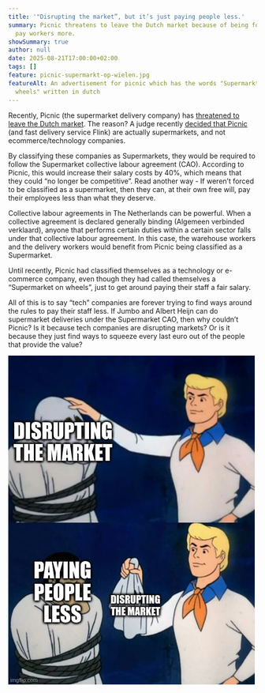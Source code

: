 ```yaml
---
title: '"Disrupting the market”, but it’s just paying people less.'
summary: Picnic threatens to leave the Dutch market because of being forced to
  pay workers more.
showSummary: true
author: null
date: 2025-08-21T17:00:00+02:00
tags: []
feature: picnic-supermarkt-op-wielen.jpg
featureAlt: An advertisement for picnic which has the words "Supermarkt on
  wheels" written in dutch
---
```

Recently, Picnic (the supermarket delivery company) has [threatened to leave the Dutch market](https://nos.nl/artikel/2579297-picnic-dreigt-met-vertrek-uit-nederland). The reason? A judge recently [decided that Picnic](https://uitspraken.rechtspraak.nl/details?id=ECLI:NL:GHARL:2025:3772&showbutton=true&keyword=ECLI%253aNL%253aGHARL%253a2025%253a3772&idx=1) (and fast delivery service Flink) are actually supermarkets, and not ecommerce/technology companies.

By classifying these companies as Supermarkets, they would be required to follow the Supermarket collective labour agreement (CAO). According to Picnic, this would increase their salary costs by 40%, which means that they could “no longer be competitive”. Read another way - If weren’t forced to be classified as a supermarket, then they can, at their own free will, pay their employees less than what they deserve.

Collective labour agreements in The Netherlands can be powerful. When a collective agreement is declared generally binding (Algemeen verbinded verklaard), anyone that performs certain duties within a certain sector falls under that collective labour agreement. In this case, the warehouse workers and the delivery workers would benefit from Picnic being classified as a Supermarket.

Until recently, Picnic had classified themselves as a technology or e-commerce company, even though they had called themselves a “Supermarket on wheels”, just to get around paying their staff a fair salary.

All of this is to say “tech” companies are forever trying to find ways around the rules to pay their staff less. If Jumbo and Albert Heijn can do supermarket deliveries under the Supermarket CAO, then why couldn’t Picnic? Is it because tech companies are disrupting markets? Or is it because they just find ways to squeeze every last euro out of the people that provide the value?

![Meme: Scoopie doo face reveal - Disrupting markets is just paying people less](disrupt.jpg)
